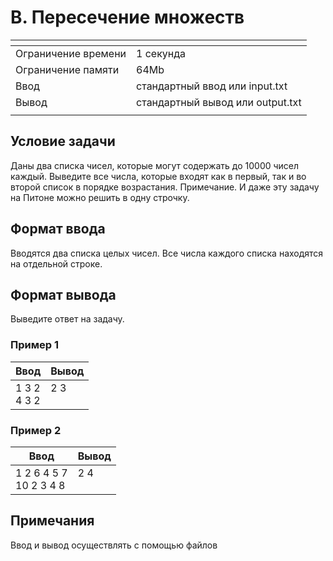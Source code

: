 # B. Пересечение множеств

[]()|[]()
-------------------|---
Ограничение времени|	1 секунда
Ограничение памяти |	64Mb
Ввод               |	стандартный ввод или input.txt
Вывод              |	стандартный вывод или output.txt
[]()|[]()

## Условие задачи
Даны два списка чисел, которые могут содержать до $10000$ чисел каждый. Выведите все числа, которые входят как в первый, так и во второй список в порядке возрастания. Примечание. И даже эту задачу на Питоне можно решить в одну строчку.

## Формат ввода
Вводятся два списка целых чисел. Все числа каждого списка находятся на отдельной строке.

## Формат вывода
Выведите ответ на задачу.

### Пример 1
Ввод|Вывод
---|---
1 3 2<br>4 3 2|2 3<br><br>
[]()

### Пример 2
Ввод|Вывод
---|---
1 2 6 4 5 7<br>10 2 3 4 8|2 4<br><br>
[]()

## Примечания
Ввод и вывод осуществлять с помощью файлов